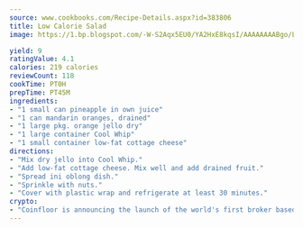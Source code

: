 ```yaml
---
source: www.cookbooks.com/Recipe-Details.aspx?id=383806
title: Low Calorie Salad
image: https://1.bp.blogspot.com/-W-S2Aqx5EU0/YA2HxE8kqsI/AAAAAAAABgo/LNxJ2X_rvYgPNsplYMgQNjuwxaZ0e3pQQCLcBGAsYHQ/s320/17.png

yield: 9
ratingValue: 4.1
calories: 219 calories
reviewCount: 118
cookTime: PT0H
prepTime: PT45M
ingredients:
- "1 small can pineapple in own juice"
- "1 can mandarin oranges, drained"
- "1 large pkg. orange jello dry"
- "1 large container Cool Whip"
- "1 small container low-fat cottage cheese"
directions:
- "Mix dry jello into Cool Whip."
- "Add low-fat cottage cheese. Mix well and add drained fruit."
- "Spread ini oblong dish."
- "Sprinkle with nuts."
- "Cover with plastic wrap and refrigerate at least 30 minutes."
crypto:
- "Coinfloor is announcing the launch of the world's first broker based bitcoin marketplace."
---
```

